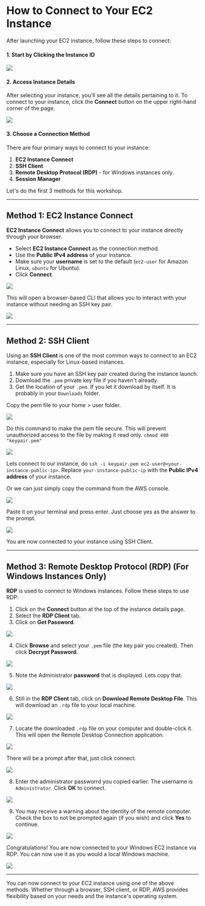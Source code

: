 # How to Connect to Your EC2 Instance

After launching your EC2 instance, follow these steps to connect:

#### 1. Start by Clicking the Instance ID

![](img/CTYI/CTYI-01.png)

#### 2. Access Instance Details

After selecting your instance, you'll see all the details pertaining to it. To connect to your instance, click the **Connect** button on the upper right-hand corner of the page.

![](img/CTYI/CTYI-02.png)

#### 3. Choose a Connection Method

There are four primary ways to connect to your instance:

1. **EC2 Instance Connect**  
2. **SSH Client**  
3. **Remote Desktop Protocol (RDP)** - for Windows instances only.
4. **Session Manager**  

Let's do the first 3 methods for this workshop.

---

## Method 1: EC2 Instance Connect

**EC2 Instance Connect** allows you to connect to your instance directly through your browser.

- Select **EC2 Instance Connect** as the connection method.
- Use the **Public IPv4 address** of your instance.
- Make sure your **username** is set to the default (`ec2-user` for Amazon Linux, `ubuntu` for Ubuntu).
- Click **Connect**.

![](img/CTYI/CTYI-03.png)

This will open a browser-based CLI that allows you to interact with your instance without needing an SSH key pair.

![](img/CTYI/CTYI-04.png)

---

## Method 2: SSH Client

Using an **SSH Client** is one of the most common ways to connect to an EC2 instance, especially for Linux-based instances.

1. Make sure you have an SSH key pair created during the instance launch.
2. Download the `.pem` private key file if you haven't already.
3. Get the location of your `.pem`. If you let it download by itself. It is probably in your `Downloads` folder.  

Copy the pem file to your home > user folder.  

![](img/CTYI/CTYI-05.png)

Do this command to make the pem file secure. This will prevent unauthorized access to the file by making it read only.
`chmod 400 "keypair.pem"`  

![](img/CTYI/CTYI-06.png)

Lets connect to our instance, do `ssh -i keypair.pem ec2-user@<your-instance-public-ip>`. Replace `your-instance-public-ip` with the **Public IPv4 address** of your instance.

Or we can just simply copy the command from the AWS console.

![](img/CTYI/CTYI-07.png)

Paste it on your terminal and press enter. Just choose yes as the answer to the prompt.

![](img/CTYI/CTYI-08.png)

You are now connected to your instance using SSH Client.



---

## Method 3: Remote Desktop Protocol (RDP) (For Windows Instances Only)

**RDP** is used to connect to Windows instances. Follow these steps to use RDP:

1. Click on the **Connect** button at the top of the instance details page.
2. Select the **RDP Client** tab.
3. Click on **Get Password**.

![](img/CTYI/CTYI-13.png)

4. Click **Browse** and select your `.pem` file (the key pair you created). Then click **Decrypt Password**.

![](img/CTYI/CTYI-14.png)

5. Note the Administrator **password** that is displayed. Lets copy that.

![](img/CTYI/CTYI-15.png)

6.  Still in the **RDP Client** tab, click on **Download Remote Desktop File**. This will download an `.rdp` file to your local machine.

![](img/CTYI/CTYI-09.png)

7.  Locate the downloaded `.rdp` file on your computer and double-click it. This will open the Remote Desktop Connection application.
   
![](img/CTYI/CTYI-10.png)

There will be a prompt after that, just click connect.

![](img/CTYI/CTYI-11.png)

8. Enter the administrator passworrd you copied earlier. The username is `Administrator`. Click **OK** to connect.

![](img/CTYI/CTYI-16.png)

9.  You may receive a warning about the identity of the remote computer. Check the box to not be prompted again (if you wish) and click **Yes** to continue.

![](img/CTYI/CTYI-17.png)

Congratulations! You are now connected to your Windows EC2 instance via RDP. You can now use it as you would a local Windows machine.

![](img/CTYI/CTYI-18.png)

---

You can now connect to your EC2 instance using one of the above methods. Whether through a browser, SSH client, or RDP, AWS provides flexibility based on your needs and the instance's operating system.
